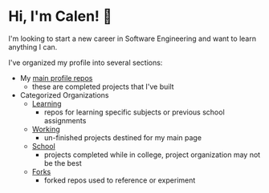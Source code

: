 # Hi, I'm Calen! :wave:

I'm looking to start a new career in Software Engineering and want to learn anything I can.

I've organized my profile into several sections:
- My [main profile repos](https://github.com/calenjackman?tab=repositories)
  - these are completed projects that I've built
- Categorized Organizations
  - [Learning](https://github.com/calenjackman-learning)
    - repos for learning specific subjects or previous school assignments
  - [Working](https://github.com/calenjackman-working)
    - un-finished projects destined for my main page
  - [School](https://github.com/calenjackman-school)
    - projects completed while in college, project organization may not be the best
  - [Forks](https://github.com/calenjackman-forks)
    - forked repos used to reference or experiment
